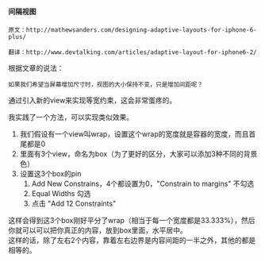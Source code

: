 #### 间隔视图

	原文：http://mathewsanders.com/designing-adaptive-layouts-for-iphone-6-plus/

	翻译：http://www.devtalking.com/articles/adaptive-layout-for-iphone6-2/
	
根据文章的说法：
	
	如果我们希望当屏幕增加尺寸时，视图的大小保持不变，只是增加间距呢？

通过引入新的view来实现等宽约束，这会非常蛋疼的。

我实践了一个方法，可以实现类似效果。

1. 我们假设有一个view叫wrap，设置这个wrap的宽度就是容器的宽度，而且首尾都是0
2. 里面有3个view，命名为box（为了更好的区分，大家可以添加3种不同的背景色）
1. 设置这3个box的pin
	1. Add New Constrains，4个都设置为0，"Constrain to margins" 不勾选
	1. Equal Widths 勾选
	1. 点击 "Add 12 Constraints"
	
这样会得到这3个box刚好平分了wrap（相当于每一个宽度都是33.333%），然后你就可以可以把你真正的内容，放到box里面，水平居中。  
这样的话，除了左右2个内容，靠着左右边界是内容间距的一半之外，其他的都是相等的。

